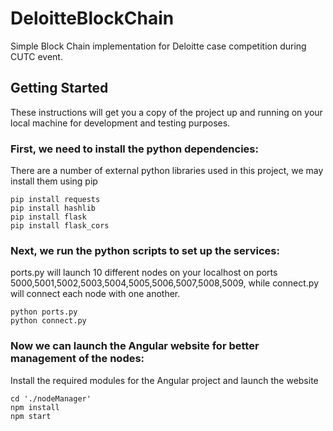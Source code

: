 # DeloitteBlockChain

Simple Block Chain implementation for Deloitte case competition during CUTC event.

## Getting Started

These instructions will get you a copy of the project up and running on your local machine for development and testing purposes. 

### First, we need to install the python dependencies:

There are a number of external python libraries used in this project, we may install them using pip

```
pip install requests
pip install hashlib
pip install flask
pip install flask_cors
```
### Next, we run the python scripts to set up the services:

ports.py will launch 10 different nodes on your localhost on ports 5000,5001,5002,5003,5004,5005,5006,5007,5008,5009, while connect.py will connect each node with one another.

```
python ports.py
python connect.py
```

### Now we can launch the Angular website for better management of the nodes:

Install the required modules for the Angular project and launch the website

```
cd './nodeManager'
npm install
npm start
```
